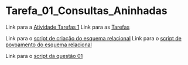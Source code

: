 # Tarefa_01_Consultas_Aninhadas

Link para a [Atividade Tarefas 1](https://docs.google.com/document/d/1EsFS9W_nJwZCFtxConkqTer5NDrGYg7343rgiLhsohI/edit)
Link para as [Tarefas](https://docs.google.com/document/d/1S8QITJFW59ss9CIAiw8UznCbxKVvDAlu4ir75fNoBF0/edit?usp=sharing)

Link para o [script de criação do esquema relacional](scripts/tarefa01-create.sql)
Link para o [script de povoamento do esquema relacional](scripts/tarefa01-inserts.sql)

Link para o [script da questão 01](scripts/tarefa01-q01.sql)
